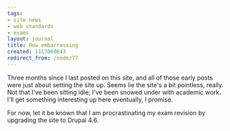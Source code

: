 ```yaml
---
tags:
- site news
- web standards
- exams
layout: journal
title: How embarrassing
created: 1117060643
redirect_from: /node/77
---
```

Three months since I last posted on this site, and all of those early posts were just about setting the site up. Seems lie the site's a bit pointless, really. Not that I've been sitting idle; I've been snowed under with academic work. I'll get something interesting up here eventually, I promise.

For now, let it be known that I am procrastinating my exam revision by upgrading the site to Drupal 4.6. 
